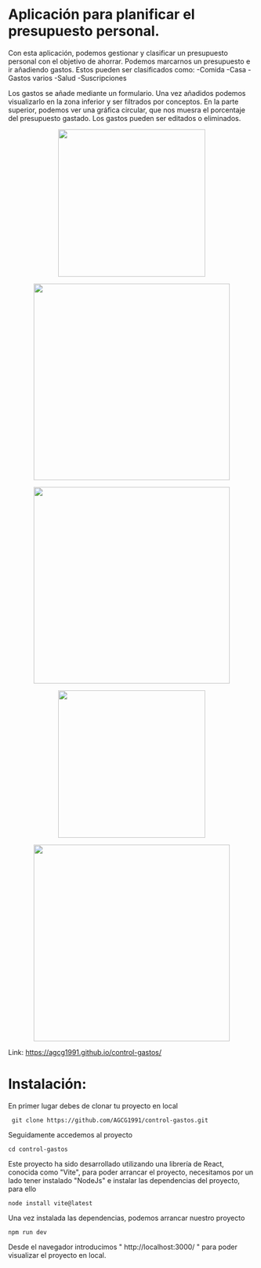 # Aplicación para planificar el presupuesto personal.
 
 Con esta aplicación, podemos gestionar y clasificar un presupuesto personal con el objetivo de ahorrar. Podemos marcarnos un presupuesto e ir añadiendo gastos. Estos pueden ser clasificados como:
 -Comida
 -Casa
 -Gastos varios
 -Salud
 -Suscripciones
 
 Los gastos se añade mediante un formulario. Una vez añadidos podemos visualizarlo en la zona inferior y ser filtrados por conceptos. En la parte superior, podemos ver una gráfica circular, que nos muesra el porcentaje del presupuesto gastado. Los gastos pueden ser editados o eliminados.
 
 
 <p align="center">
    <img height="300em" src="https://raw.githubusercontent.com/AGCG1991/AGCG1991.github.io/master/img/PantallaInicialPresupuesto.PNG" />
    
</p>

 <p align="center">
   <img height="400em" src="https://raw.githubusercontent.com/AGCG1991/AGCG1991.github.io/master/img/FormularioA%C3%B1adirGasto.PNG" />

</p>

<p align="center">
   <img height="400em" src="https://raw.githubusercontent.com/AGCG1991/AGCG1991.github.io/master/img/GestorGastos.PNG"    
</p>
  
 <p align="center">
   <img height="300em" src="https://raw.githubusercontent.com/AGCG1991/AGCG1991.github.io/master/img/EditarGastos.PNG"    
</p>
  

  <p align="center">
   <img height="400em" src="https://raw.githubusercontent.com/AGCG1991/AGCG1991.github.io/master/img/FormularioEditarGasto.PNG"    
</p>
 


Link: https://agcg1991.github.io/control-gastos/
   
 # Instalación: 

En primer lugar debes de clonar tu proyecto en local  

` git clone https://github.com/AGCG1991/control-gastos.git`

Seguidamente accedemos al proyecto 

`cd control-gastos`

Este proyecto ha sido desarrollado utilizando una librería de React, conocida como "Vite", para poder arrancar el proyecto, necesitamos por un lado tener instalado "NodeJs" e instalar las dependencias del proyecto, para ello

`node install vite@latest `

Una vez instalada las dependencias, podemos arrancar nuestro proyecto

`npm run dev `

Desde el navegador introducimos " http://localhost:3000/ " para poder visualizar el proyecto en local.



 
 
 
 
